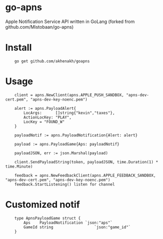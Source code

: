 go-apns
=======

Apple Notification Service API written in GoLang (forked from github.com/Mistobaan/go-apns)


# Install

        go get github.com/akhenakh/goapns

# Usage
		client = apns.NewClient(apns.APPLE_PUSH_SANDBOX, "apns-dev-cert.pem", "apns-dev-key-noenc.pem")

		alert := apns.PayloadAlert{
			LocArgs:      []string{"kevin","taxes"},
			ActionLocKey: "PLAY",
			LocKey = "FOUND_W"
		}
    
		payloadNotif := apns.PayloadNotification{Alert: alert}

		payload := apns.PayloadGame{Aps: payloadNotif}

		payloadJSON, err := json.Marshal(payload)

		client.SendPayloadString(token, payloadJSON, time.Duration(1) * time.Minute)

		feedback = apns.NewFeedbackClient(apns.APPLE_FEEDBACK_SANDBOX, "apns-dev-cert.pem", "apns-dev-key-noenc.pem")
		feedback.StartListening() listen for channel


# Customized notif
		type ApnsPayloadGame struct {
			Aps    PayloadNotification `json:"aps"`
			GameId string                  `json:"game_id"`
		}
